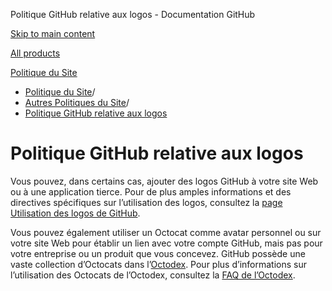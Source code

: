 Politique GitHub relative aux logos - Documentation GitHub

[Skip to main content](#main-content)

[All products](/fr)

[Politique du Site](/fr/site-policy)

* [Politique du Site](/fr/site-policy)/
* [Autres Politiques du Site](/fr/site-policy/other-site-policies)/
* [Politique GitHub relative aux logos](/fr/site-policy/other-site-policies/github-logo-policy)

Politique GitHub relative aux logos
==========

Vous pouvez, dans certains cas, ajouter des logos GitHub à votre site Web ou à une application tierce. Pour de plus amples informations et des directives spécifiques sur l’utilisation des logos, consultez la [page Utilisation des logos de GitHub](https://github.com/logos).

Vous pouvez également utiliser un Octocat comme avatar personnel ou sur votre site Web pour établir un lien avec votre compte GitHub, mais pas pour votre entreprise ou un produit que vous concevez. GitHub possède une vaste collection d’Octocats dans l’[Octodex](https://octodex.github.com/). Pour plus d’informations sur l’utilisation des Octocats de l’Octodex, consultez la [FAQ de l’Octodex](https://octodex.github.com/faq/).
